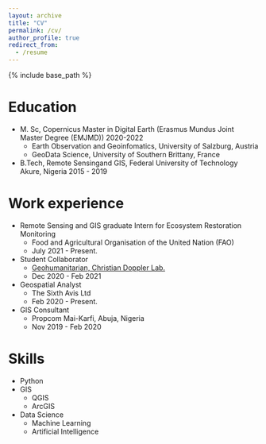 ```yaml
---
layout: archive
title: "CV"
permalink: /cv/
author_profile: true
redirect_from:
  - /resume
---
```


{% include base_path %}

Education
======
* M. Sc, Copernicus Master in Digital Earth (Erasmus Mundus Joint Master Degree (EMJMD)) 2020-2022
  * Earth Observation and Geoinfomatics, University of Salzburg, Austria
  * GeoData Science, University of Southern Brittany, France
* B.Tech, Remote Sensingand GIS, Federal University of Technology Akure, Nigeria 2015 - 2019

Work experience
======
* Remote Sensing and GIS graduate Intern for Ecosystem Restoration Monitoring
  - Food and Agricultural Organisation of the United Nation (FAO)
  - July 2021 - Present.
* Student Collaborator
  - [Geohumanitarian, Christian Doppler Lab.](https://geohum.zgis.at/)
  - Dec 2020 - Feb 2021
* Geospatial Analyst
  - The Sixth Avis Ltd
  - Feb 2020 - Present.
* GIS Consultant
  - Propcom Mai-Karfi, Abuja, Nigeria
  - Nov 2019 - Feb 2020

Skills
======
* Python
* GIS 
  * QGIS 
  * ArcGIS
* Data Science 
  * Machine Learning 
  * Artificial Intelligence

<!-- * ML 
  * Sub-skill 2.1
  * Sub-skill 2.2
  * Sub-skill 2.3
* Skill 3

Publications
======
  <ul>{% for post in site.publications %}
    {% include archive-single-cv.html %}
  {% endfor %}</ul>
  
Talks 
======
  <ul>{% for post in site.talks %}
    {% include archive-single-talk-cv.html %}
  {% endfor %}</ul>
  
Teaching
======
  <ul>{% for post in site.teaching %}
    {% include archive-single-cv.html %}
  {% endfor %}</ul>
  
Service and leadership
======
* Currently signed in to 43 different slack teams -->
